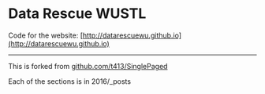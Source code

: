 # Data Rescue WUSTL

Code for the website: [http://datarescuewu.github.io](http://datarescuewu.github.io)

---

This is forked from [github.com/t413/SinglePaged](https://github.com/t413/SinglePaged)

Each of the sections is in 2016/_posts
